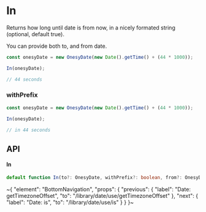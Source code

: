 
# In

Returns how long until date is from now, in a nicely formated string (optional, default true).

You can provide both to, and from date.

```ts
const onesyDate = new OnesyDate(new Date().getTime() + (44 * 1000));

In(onesyDate);

// 44 seconds
```

### withPrefix

```ts
const onesyDate = new OnesyDate(new Date().getTime() + (44 * 1000));

In(onesyDate);

// in 44 seconds
```

## API

#### In

```ts
default function In(to?: OnesyDate, withPrefix?: boolean, from?: OnesyDate): string;
```


~{
  "element": "BottomNavigation",
  "props": {
    "previous": {
      "label": "Date: getTimezoneOffset",
      "to": "/library/date/use/getTimezoneOffset"
    },
    "next": {
      "label": "Date: is",
      "to": "/library/date/use/is"
    }
  }
}~
